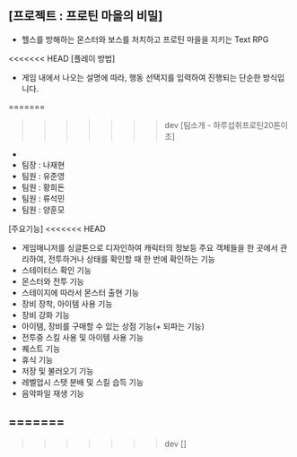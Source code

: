 [프로젝트 : 프로틴 마을의 비밀]
-
- 헬스를 방해하는 몬스터와 보스를 처치하고 프로틴 마을을 지키는 Text RPG

<<<<<<< HEAD
[플레이 방법]
- 게임 내에서 나오는 설명에 따라, 행동 선택지를 입력하여 진행되는 단순한 방식입니다.

=======
>>>>>>> dev
[팀소개 - 하루섭취프로틴20톤이조]
-
- 팀장 : 나재현
- 팀원 : 유준영
- 팀원 : 황희돈
- 팀원 : 류석민
- 팀원 : 양훈모

[주요기능]
<<<<<<< HEAD
- 게임매니저를 싱글톤으로 디자인하여 캐릭터의 정보등 주요 객체들을 한 곳에서 관리하여, 전투하거나 상태를 확인할 때 한 번에 확인하는 기능
- 스테이터스 확인 기능
- 몬스터와 전투 기능
- 스테이지에 따라서 몬스터 출현 기능
- 장비 장착, 아이템 사용 기능
- 장비 강화 기능
- 아이템, 장비를 구매할 수 있는 상점 기능(+ 되파는 기능)
- 전투중 스킬 사용 및 아이템 사용  기능
- 퀘스트 기능
- 휴식 기능
- 저장 및 불러오기 기능
- 레벨업시 스탯 분배 및 스킬 습득 기능
- 음악파일 재생 기능
  
=======
- 

>>>>>>> dev
[]
